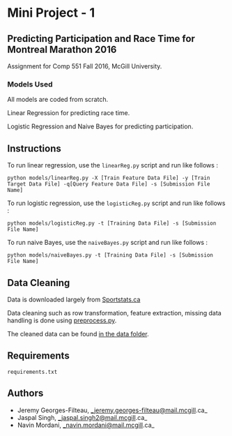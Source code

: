 # Mini Project - 1
## Predicting Participation and Race Time for Montreal Marathon 2016

Assignment for Comp 551 Fall 2016, McGill University.

### Models Used

All models are coded from scratch.

Linear Regression for predicting race time.

Logistic Regression and Naive Bayes for predicting participation.

## Instructions

To run linear regression, use the `linearReg.py` script and run like follows :

```
python models/linearReg.py -X [Train Feature Data File] -y [Train Target Data File] -q[Query Feature Data File] -s [Submission File Name]
```

To run logistic regression, use the `logisticReg.py` script and run like follows :

```
python models/logisticReg.py -t [Training Data File] -s [Submission File Name]
```

To run naive Bayes, use the `naiveBayes.py` script and run like follows :

```
python models/naiveBayes.py -t [Training Data File] -s [Submission File Name]
```


## Data Cleaning

Data is downloaded largely from [Sportstats.ca](https://sportstats.ca)

Data cleaning such as row transformation, feature extraction, missing data handling is done using [preprocess.py](https://github.com/navin-mordani/comp551_1/tree/master/preprocessing/preprocess.py).

The cleaned data can be found [in the data folder](https://github.com/navin-mordani/comp551_1/tree/master/data).

## Requirements

```
requirements.txt
``` 

## Authors

* Jeremy Georges-Filteau, _jeremy.georges-filteau@mail.mcgill.ca_
* Jaspal Singh,  _jaspal.singh2@mail.mcgill.ca_
* Navin Mordani, _navin.mordani@mail.mcgill.ca_
